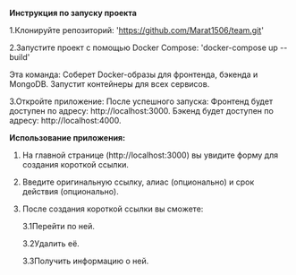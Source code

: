 **Инструкция по запуску проекта**

1.Клонируйте репозиторий: 'https://github.com/Marat1506/team.git'


2.Запустите проект с помощью Docker Compose: 'docker-compose up --build'

  Эта команда:
    Соберет Docker-образы для фронтенда, бэкенда и MongoDB.
    Запустит контейнеры для всех сервисов.

3.Откройте приложение:
  После успешного запуска:
  Фронтенд будет доступен по адресу: http://localhost:3000.
  Бэкенд будет доступен по адресу: http://localhost:4000.

  
**Использование приложения:**
  1. На главной странице (http://localhost:3000) вы увидите форму для создания короткой ссылки.
  2. Введите оригинальную ссылку, алиас (опционально) и срок действия (опционально).
  3. После создания короткой ссылки вы сможете:
     
     3.1Перейти по ней.
     
     3.2Удалить её.
     
     3.3Получить информацию о ней.

